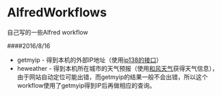 # AlfredWorkflows
自己写的一些Alfred workflow

####2016/8/16
* getmyip - 得到本机的外部IP地址（使用[ip138的接口](http://1212.ip138.com/ic.asp)）
* heweather - 得到本机所在城市的天气预报（使用[和风天气](http://www.heweather.com/)获得天气信息），由于网站自动定位可能出错，而getmyip的结果一般不会出错，所以这个workflow使用了getmyip得到IP后再做相应的查询。